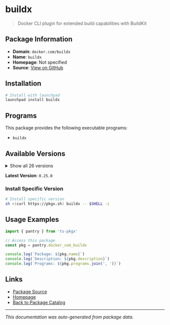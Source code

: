 # buildx

> Docker CLI plugin for extended build capabilities with BuildKit

## Package Information

- **Domain**: `docker.com/buildx`
- **Name**: `buildx`
- **Homepage**: Not specified
- **Source**: [View on GitHub](https://github.com/pkgxdev/pantry/tree/main/projects/docker.com/buildx/package.yml)

## Installation

```bash
# Install with launchpad
launchpad install buildx
```

## Programs

This package provides the following executable programs:

- `buildx`

## Available Versions

<details>
<summary>Show all 26 versions</summary>

- `0.25.0`, `0.24.0`, `0.23.0`, `0.22.0`, `0.21.3`
- `0.21.2`, `0.21.1`, `0.21.0`, `0.20.1`, `0.20.0`
- `0.19.3`, `0.19.2`, `0.19.1`, `0.19.0`, `0.18.0`
- `0.17.1`, `0.17.0`, `0.16.2`, `0.16.1`, `0.16.0`
- `0.15.1`, `0.15.0`, `0.14.1`, `0.14.0`, `0.13.1`
- `0.13.0`

</details>

**Latest Version**: `0.25.0`

### Install Specific Version

```bash
# Install specific version
sh <(curl https://pkgx.sh) buildx -- $SHELL -i
```

## Usage Examples

```typescript
import { pantry } from 'ts-pkgx'

// Access this package
const pkg = pantry.docker_com_buildx

console.log(`Package: ${pkg.name}`)
console.log(`Description: ${pkg.description}`)
console.log(`Programs: ${pkg.programs.join(', ')}`)
```

## Links

- [Package Source](https://github.com/pkgxdev/pantry/tree/main/projects/docker.com/buildx/package.yml)
- [Homepage](#)
- [Back to Package Catalog](../package-catalog.md)

---

*This documentation was auto-generated from package data.*
